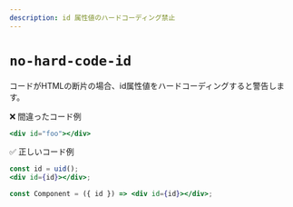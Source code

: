 ```yaml
---
description: id 属性値のハードコーディング禁止
---
```


# `no-hard-code-id`

コードがHTMLの断片の場合、id属性値をハードコーディングすると警告します。

<!-- textlint-disable ja-technical-writing/ja-no-mixed-period -->

❌ 間違ったコード例

```jsx
<div id="foo"></div>
```

✅ 正しいコード例

```jsx
const id = uid();
<div id={id}></div>;
```

```jsx
const Component = ({ id }) => <div id={id}></div>;
```

<!-- textlint-enable ja-technical-writing/ja-no-mixed-period -->
